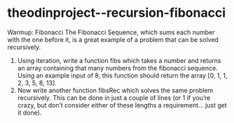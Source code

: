 # theodinproject--recursion-fibonacci
Warmup: Fibonacci
The Fibonacci Sequence, which sums each number with the one before it, is a great example of a problem that can be solved recursively.

1. Using iteration, write a function fibs which takes a number and returns an array containing that many numbers from the fibonacci sequence. Using an example input of 8, this function should return the array [0, 1, 1, 2, 3, 5, 8, 13].
2. Now write another function fibsRec which solves the same problem recursively. This can be done in just a couple of lines (or 1 if you’re crazy, but don’t consider either of these lengths a requirement… just get it done).